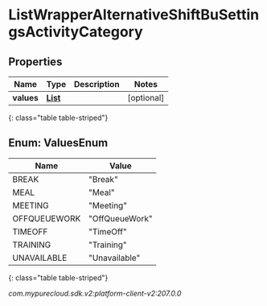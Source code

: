 # ListWrapperAlternativeShiftBuSettingsActivityCategory


## Properties

| Name | Type | Description | Notes |
| ------------ | ------------- | ------------- | ------------- |
| **values** | [**List<ValuesEnum>**](#Enum--ValuesEnum) |  |  [optional] |
{: class="table table-striped"}


## Enum: ValuesEnum

| Name | Value |
| ---- | ----- |
| BREAK | &quot;Break&quot; |
| MEAL | &quot;Meal&quot; |
| MEETING | &quot;Meeting&quot; |
| OFFQUEUEWORK | &quot;OffQueueWork&quot; |
| TIMEOFF | &quot;TimeOff&quot; |
| TRAINING | &quot;Training&quot; |
| UNAVAILABLE | &quot;Unavailable&quot; |
{: class="table table-striped"}




_com.mypurecloud.sdk.v2:platform-client-v2:207.0.0_

